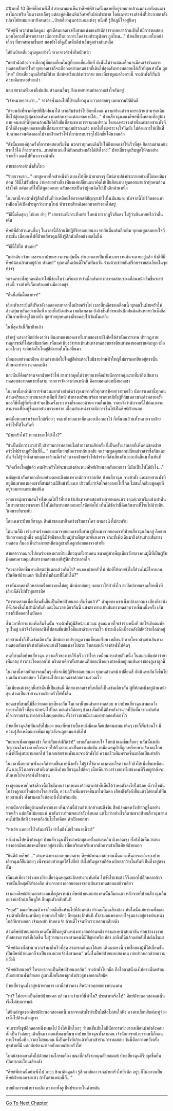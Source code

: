 ##บทที่ 10 ศิษย์พี่อย่าเพิ่งไป
สายตามองเห็นว่าศิษย์พี่อ้วนทั้งหลายที่อยู่รอบกายล้วนมองมายังตนเองตาไม่กะพริบ ในดวงตาเล็กๆ แต่ละคู่เหมือนหินวิเศษที่เปล่งประกาย โดยเฉพาะจางต้าพั่งที่ประกายตาดั่งเปลวไฟยามมองมายังตนเอง...ป๋ายเสี่ยวฉุนกระแอมแห้งๆ หนึ่งที รู้สึกภูมิใจอยู่นิดๆ

“ศิษย์พี่ พวกท่านคิดดูนะ ทุกเดือนยอดเขาทั้งสามแห่งของสำนักธาราเทพเราล้วนเปิดให้มีการทดสอบ มอบโอกาสให้พวกเราชาวนักการเป็นปลากระโดดข้ามประตูมังกร ถูกไหม...” ป๋ายเสี่ยวฉุนเงยใบหน้าเล็กๆ ที่ขาวสะอาดขึ้นมา มองยังไงก็ดูเป็นเด็กดีน่าเอ็นดูอย่างล้นเหลือ

ได้ยินป๋ายเสี่ยวฉุนพูดอย่างนี้ พวกจางต้าพั่งก็พยักหน้า

“แต่สำนักต้องการเลือกผู้ที่ยอดเยี่ยมในผู้ที่ยอดเยี่ยมอีกที ดังนั้นไม่ว่าแต่ละเดือนจะมีคนเข้าร่วมการทดสอบสักเท่าไหร่ ทุกยอดเขาก็จะเลือกแค่สามคนแรกที่เดินไปสุดเส้นทางทดสอบได้เร็วที่สุดเท่านั้น ถูกไหม” ป๋ายเสี่ยวฉุนเลียริมฝีปาก นัยน์ตาเริ่มเปล่งประกาย ขณะที่เขาพูดมาถึงตรงนี้ จางต้าพั่งก็เริ่มมีความคิดบางอย่างแล้ว

และเฮยซานพั่งเองก็เช่นกัน ส่วนคนอื่นๆ ยังคงพยายามทำความเข้าใจกันอยู่

“เจ้าหมายความว่า...” จางต้าพั่งมองไปที่ป๋ายเสี่ยวฉุน แววตาค่อยๆ เผยความปิติยินดี

“ด้วยพลังที่พวกศิษย์พี่ฝึกฝนมาได้ บวกกับข้าเข้าไปอีกหนึ่งคน ความจริงแล้วพวกเราล้วนสามารถเดินขึ้นไปสู่ยอดสูงสุดของเส้นทางทดสอบของแต่ละยอดเขาได้...” ป๋ายเสี่ยวฉุนมองศิษย์พี่ทั้งหลายที่อยู่ข้างกาย คนเหล่านี้ทุกคนล้วนฝึกได้ถึงขั้นที่สามของการรวมลมปราณ โดยเฉพาะจางต้าพั่งและเฮยซานพั่งที่ฝึกได้ถึงจุดสุดยอดของขั้นที่สามการรวมลมปราณแล้ว หากไม่ใช่เพราะจงใจปิดบัง ไม่ต้องการให้เป็นที่จับตามองจนต้องออกไปจากฝ่ายครัวไฟ ก็สามารถบรรลุไปอีกขั้นได้นานแล้ว

“ดังนั้นขอแค่ทุกครั้งที่การทดสอบเริ่มขึ้น พวกเราทุกคนเดินไปให้ถึงยอดเขาให้เร็วที่สุด ยึดสามตำแหน่งแรกไว้ได้ ก็จะสามารถ...ขายตำแหน่งให้กับคนข้างหลังได้ยังไงล่ะ!” ป๋ายเสี่ยวฉุนรีบพูดให้จบอย่างรวดเร็ว มองไปที่พวกจางต้าพั่ง

กายของจางต้าพั่งสั่นไหว

“ร้ายกาจมาก...” เขาสูดหายใจเข้าหนึ่งที ตบลงไปที่หน้าขาแรงๆ นัยน์ตาเปล่งประกายอย่างที่ไม่เคยมีมาก่อน วิธีนี้ไม่ซับซ้อน ง่ายดายอย่างยิ่ง เพียงแค่เปลี่ยนแนวคิดให้เป็นอีกแบบ พูดออกมาแล้วทุกคนล้วนเข้าใจดี แต่ตอนที่ไม่ได้พูดออกมา กลับกลายเป็นว่าผู้คนคิดไปเป็นอีกด้านหนึ่ง

ในเวลานี้จางต้าพั่งรู้สึกถึงขั้นที่ว่าเหมือนได้กรอกสติปัญญาเข้าไปในมันสมอง นับจากนี้ไปชีวิตของเขาเหมือนได้เปิดประตูกว้างบานใหม่ หัวเราะเสียงดังออกมาอย่างอดไม่อยู่

“วิธีนี้เด็ดสุดๆ ไปเลย ฮ่าๆ !” เฮยซานพั่งกระทืบเท้า ใบหน้าปรากฏริ้วสีแดง ไม่รู้ว่าเขินอายหรือว่าตื่นเต้น

ศิษย์พี่ตัวอ้วนคนอื่นๆ ในเวลานี้ก็ล้วนมีปฏิกิริยาตอบสนอง พากันตื่นเต้นฮึกเหิม ทุกคนสูดลมหายใจถี่กระชั้น เมื่อมองไปที่ป๋ายเสี่ยวฉุนก็ยิ่งรู้สึกนับถืออย่างอดไม่ได้

“วิธีนี้ใช้ได้ ทำเลย!”

“แม่งเอ้ย เจ้าพวกสารเลวฝ่ายตรวจการกลุ่มนั้น ทำเอาหลายปีมานี้พวกเราจนกันจะตายอยู่แล้ว ยังดีที่มีศิษย์น้องเก้ามาอยู่ด้วย ทำเลย!” ทุกคนตื่นเต้นดีใจกันทันควัน ร่วมด้วยช่วยกันปรึกษารายละเอียดในจุดต่างๆ

รอจนกระทั่งทุกคนคิดว่าไม่มีช่องโหว่ เตรียมการว่าเมื่อเส้นทางการทดสอบของเดือนหน้าเริ่มขึ้นจะทำเช่นนี้ จางต้าพั่งก็ตบท้องอย่างมีความสุข

“คืนนี้เพิ่มมื้ออาหาร!”

เสียงหัวเราะยินดีปรีดาดังลอดออกมาจากในฝ่ายครัวไฟ เวลาที่เหลือของเดือนนี้ ทุกคนในฝ่ายครัวไฟล้วนทุ่มเทกันอย่างเต็มที่ และเพื่อป้องกันความผิดพลาด ยังถึงขั้นที่ว่าพากันฝึกฝนติดกันหลายวันซึ่งถือเป็นภาพที่หาดูได้ยากยิ่ง สุดท้ายทุกคนต่างก็รอคอยให้วันนั้นมาถึง

ในที่สุดวันนี้ก็มาถึงแล้ว

เช้าตรู่ แสงอาทิตย์ส่องสว่าง ตีนเขาของยอดเขาทั้งสามของชายฝั่งทิศใต้สำนักธาราเทพ ปรากฏภาพเหตุการณ์ที่ไม่เคยมีมาก่อน เห็นแค่เพียงว่าทางเข้าเส้นทางทดสอบตรงตีนเขาของยอดเขาแต่ละลูก เมื่อมองไกลๆ จะมีหม้อใบใหญ่สีดำสามใบโผล่ขึ้นมา

เมื่อมองอย่างละเอียด ด้านล่างหม้อใบใหญ่สีดำแต่ละใบมีชายอ้วนตัวใหญ่ไม่ธรรมดายืนอยู่ตรงนั้น ลักษณะท่าทางน่าตกตะลึง

และนั่นก็คือเก้าคนจากฝ่ายครัวไฟ สามารถพูดได้ว่าพวกเขาคือฝ่ายนักการกลุ่มแรกที่มาถึงเส้นทางทดสอบของยอดเขาทั้งสาม จากการจัดวางก่อนหน้านี้ คือสามคนต่อหนึ่งยอดเขา

ในเวลานี้เหล่านักการจำนวนมากต่างกำลังเร่งรุดมาจากทั่วทุกสารทิศอย่างรวดเร็ว นักการเหล่านี้ทุกคนล้วนเตรียมแรงกายมาอย่างเต็มที่ สีหน้าท่าทางเตรียมพร้อม พวกเขามีทั้งผู้ที่ล้มเหลวมาแล้วหลายครั้ง และก็มีทั้งผู้ที่เพิ่งเข้าร่วมเป็นครั้งแรก ต่างก็รอคอยด้วยความตื่นเต้น วาดหวังว่านับจากนี้ไปตนเองจะสามารถเฟื่องฟูขึ้นมาอย่างพรวดพราด เลื่อนตำแหน่งจากนักการขึ้นไปเป็นศิษย์ฝ่ายนอก

แต่เมื่อพวกเขาเข้ามาใกล้เรื่อยๆ จนมาถึงยอดเขาที่ตนเองเลือกเอาไว้ ก็เห็นคนอ้วนทั้งหลายจากฝ่ายครัวไฟได้ในทันที

“ฝ่ายครัวไฟ? พวกเขามาได้ยังไง?”

“ข้าเป็นนักการมาเก้าปี เข้าร่วมการทดสอบไม่ต่ำกว่าสามสิบครั้ง นี่เป็นครั้งแรกเลยที่เห็นคนของฝ่ายครัวไฟปรากฏตัวขึ้นที่นี่...” ขณะที่พวกนักการพากันสงสัย จนร่วมพูดคุยแลกเปลี่ยนข่าวสารซึ่งกันและกัน จึงได้รู้ว่าทั้งสามยอดเขาล้วนมีเจ้าอ้วนจากฝ่ายครัวไฟเข้าร่วมก็ส่งเสียงดังเอะอะกันขึ้นมาในทันที

“เกิดเรื่องใหญ่แล้ว คนฝ่ายครัวไฟจะมาแย่งตำแหน่งศิษย์ฝ่ายนอกกับพวกเรา นี่มันเป็นไปได้ยังไง...”

เผชิญหน้ากับคำถกเถียงอย่างตกตะลึงของพวกนักการรอบทิศ ป๋ายเสี่ยวฉุน จางต้าพั่ง และเฮยซานพั่งที่อยู่ตีนเขาของยอดเขาที่สามล้วนมีสีหน้านิ่งเฉย ประหนึ่งว่าจิตใจล่องลอยไปไกล ไม่สนใจเสียงพูดคุยที่อยู่รอบกายเลยแม้แต่นิด

พวกเขามุ่งความสนใจทั้งหมดไปไว้ที่ทางเข้าเส้นทางทดสอบข้างกายหมดแล้ว รอแค่เวลาเริ่มแข่งเท่านั้น ในสายตาของพวกเขา นี่ไม่ใช่เส้นทางทดสอบอะไรอีกต่อไป เห็นได้ชัดว่านี่คือเส้นทางที่โรยไปด้วยหินวิเศษระยิบระยับ

โดยเฉพาะป๋ายเสี่ยวฉุน สีหน้าของเขายิ่งเคร่งขรึมกว่าใคร ตามองนิ่งไม่กะพริบ

ไม่นานก็มีเงาร่างสามร่างลอยลงมาจากยอดเขาทั้งสาม ผู้ที่ลงมาจากยอดเขาที่ป๋ายเสี่ยวฉุนยืนอยู่ คือชายวัยกลางคนผู้หนึ่ง คนผู้นี้มีรัศมีของเซียนผู้บำเพ็ญตบะอันองอาจ ขณะที่เพิ่งเดินมาถึงด้านข้างเส้นทางทดสอบ ก็มองเห็นร่างกายเหมือนภูเขาเนื้อลูกย่อมของจางต้าพั่ง

สายตากวาดมองไปบนร่างของพวกป๋ายเสี่ยวฉุนทั้งสามคน ขนาดผู้บำเพ็ญเพียรวัยกลางคนผู้นี้ที่เป็นผู้รับผิดชอบควบคุมเส้นทางทดสอบเองยังรู้สึกประหลาดใจ

“ดวงอาทิตย์ขึ้นทางทิศตะวันตกแล้วหรือไร? คนของฝ่ายครัวไฟ ปกติให้ตายยังไงก็ล้วนไม่มีใครยอมเป็นศิษย์ฝ่ายนอก วันนี้ทำไมถึงมาที่นี่กันได้?”

เขาหันมามองอีกหลายครั้งอย่างอดไม่อยู่ นัยน์ตาค่อยๆ เผยแววให้กำลังใจ สะบัดปลายแขนเสื้อหนึ่งที เสียงก็ดังไปทั่วทุกสารทิศ

“การทดสอบเพื่อเลื่อนขั้นขึ้นเป็นศิษย์ฝ่ายนอก เริ่มขึ้นแล้ว!” คำพูดของเขาเพิ่งเปล่งออกมา เสียงตีระฆังก็ดังก้องขึ้นในสำนักทันที และในเวลาเดียวกันนี้ แสงตรงทางเข้าเส้นทางทดสอบวาบขึ้นหนึ่งครั้ง เส้นทางก็เปิดออกในบัดดล

ชั่วเวลาที่การแข่งเพิ่งเริ่มขึ้นนั้น จางต้าพั่งผู้มีสีหน้าแน่วแน่ สูดลมหายใจเข้าร่างหนึ่งที ก่อให้เกิดลมพัดวูบใหญ่ แล้วจึงวิ่งห้อตะบึงไปตามขั้นบันไดขึ้นเขาด้วยความเร็ว ประหนึ่งดั่งเบื้องหลังมีสัตว์ร้ายไล่ล่าอยู่

เฮยซานพั่งก็เป็นเช่นเดียวกัน นัยน์ตาเขาปรากฏความเหี้ยมเกรียม เหมือนว่าหากใครกล้าแย่งเส้นทางทดสอบกับเขาก็เท่ากับคิดจะแย่งชีวิตของเขาไปด้วย รีบตามหลังจางต้าพั่งไปติดๆ

คนที่สามคือป๋ายเสี่ยวฉุน ความเร็วของเขาก็ยิ่งเร็วกว่าใคร เหมือนกระต่ายตัวหนึ่ง ในสมองมีแต่คำว่ายาเพิ่มอายุ ก้าวกระโดดออกไป พริบตาเดียวทั้งสามคนก็ห้อตะบึงอย่างบ้าคลั่งอยู่บนเส้นทางของภูเขาลูกนี้

ในเวลานี้พวกนักการคนอื่นๆ เพิ่งจะมีปฏิกิริยาตอบสนอง ทุกคนล้วนหน้าเปลี่ยนสี กัดฟันพากันวิ่งขึ้นไปบนเส้นทางทดสอบ วิ่งไล่ตามไปทางยอดเขาด้วยความรวดเร็ว

ไม่เพียงแต่เขาลูกนี้เท่านั้นที่เป็นเช่นนี้ อีกสองยอดเขาที่เหลือก็เป็นเช่นเดียวกัน ผู้ที่ห้อตะบึงอยู่ด้านหน้าสุด ล้วนเป็นเจ้าอ้วนจากฝ่ายครัวไฟทั้งสิ้น

ยอดเขาที่สามนี้มีชื่อว่ายอดเขาเซียงอวิ๋น ในเวลานี้บนเส้นทางทดสอบ พวกป๋ายเสี่ยวฉุนสามคนวิ่งทะยานได้เร็วที่สุด นำหน้าไปไกล แต่แล้วก็ค่อยๆ ช้าลง สัมผัสได้ถึงพลังอำนาจที่บีบคั้นจากแปดทิศเยื้องกรายเข้ามาหาอย่างไม่หยุดหย่อน ดั่งว่าร่างกายมีแรงมหาศาลกดทับเอาไว้

ป๋ายเสี่ยวฉุนรีบหันกลับไปมอง ขณะที่พบว่าเบื้องหลังมีคนเจ็ดแปดคนตามมาติดๆ เขาก็เริ่มร้อนใจ มีความรู้สึกเหมือนยาเพิ่มอายุกำลังจะถูกคนแย่งชิงไป

“แย่งยาเพิ่มอายุของข้า ก็เท่ากับแย่งชีวิตข้า!” เขากลั้นลมหายใจ ใบหน้าแดงขึ้นเรื่อยๆ พลันนั้นพลังวิญญาณในร่างกายก็กระจายไปทั่วกลายมาเป็นแรงผลักดัน เหมือนหมูป่าที่ถูกเหยียบหาง ร้องตะโกนหนึ่งทีก็พุ่งทะยานออกไป วิ่งเลยเฮยซานพั่งและจางต้าพั่งไป ความเร็วเพิ่มพรวดขึ้นมาอีกเป็นเท่าตัว

ในเวลานี้เฮยซานพั่งเองก็คำรามขึ้นมาหนึ่งครั้ง ไม่รู้ว่าใช้คาถาอาคมอะไรความเร็วถึงได้เพิ่มขึ้นเหมือนกัน และก็วิ่งเลยจางต้าพั่งตามหลังป๋ายเสี่ยวฉุนไปติดๆ เมื่อเห็นว่าเงาร่างของทั้งสองคนที่วิ่งอยู่กำลังจะลับหายไปจางต้าพั่งก็ร้อนรน

เขาสูดลมหายใจเข้าลึก เนื้อไขมันบนร่างกายมองด้วยตาเปล่าก็เห็นได้ว่าหดตัวลงไปไม่น้อย ดั่งว่าไขมันในร่างถูกเผาไหม้อย่างไรอย่างนั้น ความเร็วเพิ่มพรวดขึ้นมาในบัดดล เสียงตึงตังดังขึ้นแล้วไล่ตามไปทันเฮยซานพั่ง ทั้งสามคนวิ่งห้อตะบึงไปพร้อมกัน

พวกนักการที่อยู่ด้านหลังพวกเขา เห็นภาพนี้ล้วนอ้าปากค้างตะลึงงัน สีหน้าหมดหวังปรากฏขึ้นอย่างรวดเร็ว แต่กลับไม่ยอมแพ้ พากันรวบรวมพละกำลังทั้งหมด แต่ไม่ว่าอย่างไรก็ตามพวกป๋ายเสี่ยวฉุนสามคนไม่ทันสักที บางคนถึงกับโมโหเดือด ด่าเปิงออกมา

“ห่าเอ้ย แดกยาโป๊วกันมารึไง ทำไมถึงได้เร็วขนาดนี้วะ!”

หลังผ่านไปหนึ่งก้านธูป ป๋ายเสี่ยวฉุนที่วิ่งนำหน้าสุดมาตั้งแต่แรกก็มาถึงยอดเขา ทั้งยังได้เห็นว่าตรงทางออกมีคนสองคนยืนรออยู่ตรงนั้น เพื่อเตรียมรอรับพวกนักการเข้าเป็นศิษย์ฝ่ายนอก

“ยินดีด้วยศิษย์...” ตำแหน่งทางออกบนยอดเขา ศิษย์ฝ่ายนอกสองคนนั้นมองเห็นการมาถึงของป๋ายเสี่ยวฉุนก็ยิ้มน้อยๆ เพิ่งจะเอ่ยปากพูดได้ไม่กี่คำ ยังไม่ทันพูดจบก็ต้องเบิกตากว้างในทันที ยืนอึ้งอยู่ตรงนั้น

เห็นแค่เพียงว่าร่างของป๋ายเสี่ยวฉุนหยุดชะงักอย่างกะทันหัน โซซัดโซเซแล้วก็วิ่งออกไปอีกหลายก้าว จากนั้นก็หยุดฝีเท้าลงอีก ห่างจากทางออกยอดเขาของเส้นทางทดสอบแค่ก้าวเดียว

เขามองศิษย์ฝ่ายนอกสองคนที่อยู่ตรงหน้า ศิษย์ฝ่ายนอกสองคนนั้นก็มองเขา หลังจากที่ป๋ายเสี่ยวฉุนยิ้มอย่างน่ารักน่าเอ็นดูให้ ก็หมุนตัวกลับทันที

“หยุด!” ขณะที่หมุนตัวเขาก็ยกมือขึ้นห้ามไปที่ด้านหลัง ปากตะโกนเสียงก้อง ทันใดนั้นเฮยซานพั่งและจางต้าพั่งที่ตามมาติดๆ หอบหายใจฮักๆ ก็หยุดชะงักทันที ทั้งสามคนหอบหายใจรุนแรงอยู่ตรงตำแหน่งใกล้กับทางออก เจ้ามองข้า ข้ามองเจ้า ล้วนดีใจจนหัวเราะออกมาเสียงดัง

ส่วนศิษย์ฝ่ายนอกสองคนนั้นที่ยืนอยู่ตำแหน่งทางออกด้านหลัง ต่างมองหน้าสบตากัน ค่อนข้างงงงวยกับสถานการณ์ที่เกิดขึ้น ไม่รู้ว่าสมองของสามคนนี้มีปัญหาหรือเปล่า มาถึงที่นี่แล้วแต่กลับไม่เดินขึ้นมา

“ศิษย์น้องทั้งสาม พวกเจ้ามาถึงเร็วที่สุด สามารถเดินมาได้เลย เดินมาตรงนี้ รายชื่อของผู้ที่ได้เลื่อนขั้นเป็นศิษย์ฝ่ายนอกก็จะเป็นของพวกเจ้าทั้งสามคน” หนึ่งในศิษย์ฝ่ายนอกสองคน เอ่ยปากบอกด้วยความหวังดี

“ศิษย์ฝ่ายนอก? ใครอยากจะเป็นศิษย์ฝ่ายนอกกัน” จางต้าพั่งโบกมือ ถือโอกาสนั่งลงไปตรงนั้นพร้อมกับเฮยซานพั่งเสียเลย ภูเขาเนื้อทั้งสองลูกบังประตูทางออกเสียมิด

ป๋ายเสี่ยวฉุนนั่งอยู่หน้าพวกเขา เอามือท้าวคาง สีหน้ารอคอยอย่างทะนงตน

“หา? ไม่อยากเป็นศิษย์ฝ่ายนอก แล้วพวกเจ้ามาที่นี่ทำไม? ประสาทหรือไง!” ศิษย์ฝ่ายนอกสองคนนั้นเริ่มไม่สบอารมณ์

ได้ยินคำพูดของศิษย์ฝ่ายนอกสองคนนี้ พวกจางต้าพั่งทำเป็นไขสือไม่สนใจฟัง ดวงตาเล็กหยีแต่ละคู่จ้องเขม็งไปด้านล่างภูเขา

จนกระทั่งธูปอีกดอกหนึ่งหมดไป ถึงได้เห็นไกลๆ ว่าบนขั้นบันไดมีนักการหน้ายาวเหมือนม้ากำลังหอบฮักเป็นวัวค่อยๆ เดินขึ้นมา ตอนที่มองเห็นพวกป๋ายเสี่ยวฉุนทั้งสามคน เจ้านักการหน้ายาวคนนี้ก็ถอนหายใจหนึ่งที แววตาไม่ยอมคน นี่เป็นครั้งที่เก้าแล้วที่เขาเข้าร่วมการทดสอบ วันนี้คือความหวังครั้งสุดท้ายที่มี แต่กลับต้องมาเจอกับพวกฝ่ายครัวไฟ

ใบหน้าของเขาเต็มไปด้วยความโกรธเคือง ขณะที่กำลังจะหมุนตัวยอมแพ้ ป๋ายเสี่ยวฉุนก็รีบลุกขึ้นยืน เปิดปากตะโกนเสียงดัง

“ศิษย์พี่ท่านนี้อย่าเพิ่งไป มาๆๆ ข้ามาคิดดูแล้ว รู้สึกอาลัยอาวรณ์ฝ่ายครัวไฟยิ่งนัก อยู่ๆ ก็ไม่อยากเป็นศิษย์ฝ่ายนอกซะแล้ว ถ้างั้นตำแหน่งนี้ก็...”

ชายนักการหน้ายาวตะลึง ดวงตาทั้งคู่เป็นประกายในฉับพลัน

----------



[Go To Next Chapter]( ./11.md)